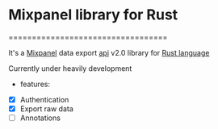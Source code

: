 # Mixpanel library for Rust
==================================

It's a [Mixpanel](https://mixpanel.com) data export [api](https://mixpanel.com/docs/api-documentation/data-export-api) v2.0 library for [Rust language](http://www.rust-lang.org)

Currently under heavily development

* features:
* [x] Authentication
* [x] Export raw data
* [ ] Annotations
